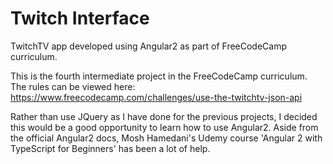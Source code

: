 # Twitch Interface
TwitchTV app developed using Angular2 as part of FreeCodeCamp curriculum.

This is the fourth intermediate project in the FreeCodeCamp curriculum. The rules can be viewed here:
https://www.freecodecamp.com/challenges/use-the-twitchtv-json-api

Rather than use JQuery as I have done for the previous projects, I decided this would be a good opportunity to learn how to use Angular2.
Aside from the official Angular2 docs, Mosh Hamedani's Udemy course 'Angular 2 with TypeScript for Beginners' has been a lot of help.
